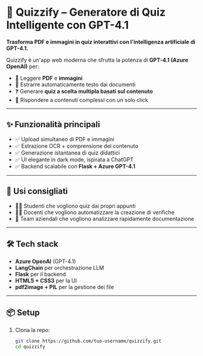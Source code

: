# 🧠 Quizzify – Generatore di Quiz Intelligente con GPT-4.1

**Trasforma PDF e immagini in quiz interattivi con l'intelligenza artificiale di GPT-4.1.**

Quizzify è un'app web moderna che sfrutta la potenza di **GPT-4.1 (Azure OpenAI)** per:
- 📄 Leggere **PDF** e **immagini**
- 🧠 Estrarre automaticamente testo dai documenti
- ❓ Generare **quiz a scelta multipla basati sul contenuto**
- 💬 Rispondere a contenuti complessi con un solo click

---

## ✨ Funzionalità principali

- ✅ Upload simultaneo di PDF e immagini
- ✅ Estrazione OCR + comprensione del contenuto
- ✅ Generazione istantanea di quiz didattici
- ✅ UI elegante in dark mode, ispirata a ChatGPT
- ✅ Backend scalabile con **Flask + Azure GPT-4.1**

---

## 🚀 Usi consigliati

- 👩‍🎓 Studenti che vogliono quiz dai propri appunti
- 👨‍🏫 Docenti che vogliono automatizzare la creazione di verifiche
- 🏢 Team aziendali che vogliono analizzare rapidamente documentazione

---

## 🛠 Tech stack

- **Azure OpenAI** (GPT-4.1)
- **LangChain** per orchestrazione LLM
- **Flask** per il backend
- **HTML5 + CSS3** per la UI
- **pdf2image + PIL** per la gestione dei file

---

## 📦 Setup

1. Clona la repo:
   ```bash
   git clone https://github.com/tuo-username/quizzify.git
   cd quizzify

